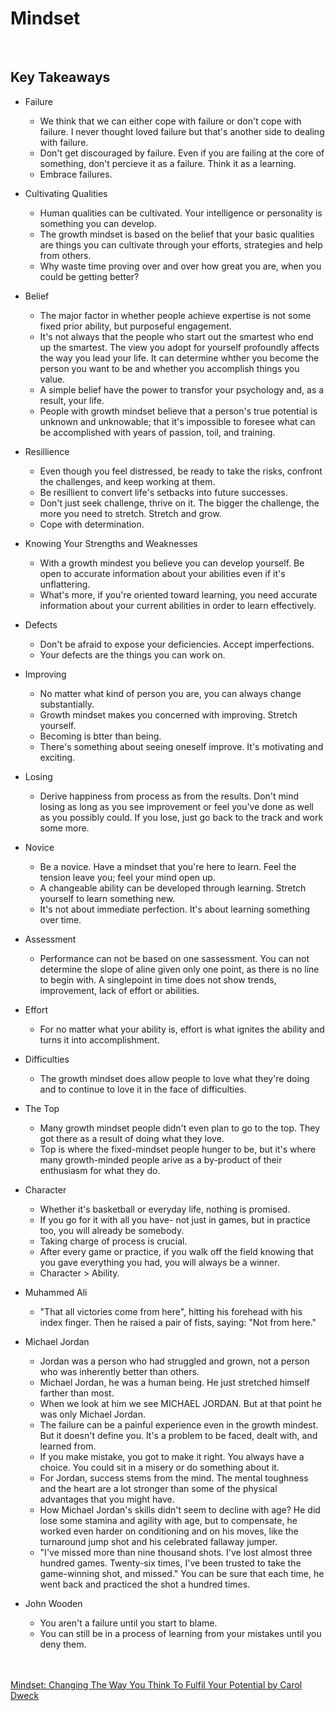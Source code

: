 
# Mindset
<br>

## Key Takeaways <br>

* Failure
	* We think that we can either cope with failure or don't cope with failure. I never thought loved failure but that's another side to dealing with failure.
	* Don't get discouraged by failure. Even if you are failing at the core of something, don't percieve it as a failure. Think it as a learning.
	* Embrace failures. <br>

* Cultivating Qualities
	* Human qualities can be cultivated. Your intelligence or personality is something you can develop.
	* The growth mindset is based on the belief that your basic qualities are things you can cultivate through your efforts, strategies and help from others.
	* Why waste time proving over and over how great you are, when you could be getting better? <br>

* Belief
	* The major factor in whether people achieve expertise is not some fixed prior ability, but purposeful engagement.
	* It's not always that the people who start out the smartest who end up the smartest. The view you adopt for yourself profoundly affects the way you lead your life. It can determine whther you become the person you want to be and whether you accomplish things you value.
	* A simple belief have the power to transfor your psychology and, as a result, your life.
	* People with growth mindset believe that a person's true potential is unknown and unknowable; that it's impossible to foresee what can be accomplished with years of passion, toil, and training. <br>

* Resillience
	* Even though you feel distressed, be ready to take the risks, confront the challenges, and keep working at them.
	* Be resillient to convert life's setbacks into future successes.
	* Don't just seek challenge, thrive on it. The bigger the challenge, the more you need to stretch. Stretch and grow.
	* Cope with determination. <br>

* Knowing Your Strengths and Weaknesses
	* With a growth mindest you believe you can develop yourself. Be open to accurate information about your abilities even if it's unflattering.
	* What's more, if you're oriented toward learning, you need accurate information about your current abilities in order to learn effectively. <br>
	
* Defects
	* Don't be afraid to expose your deficiencies. Accept imperfections.
	* Your defects are the things you can work on. <br>
	
* Improving
	* No matter what kind of person you are, you can always change substantially. 
	* Growth mindset makes you concerned with improving. Stretch yourself.
	* Becoming is btter than being.
	* There's something about seeing oneself improve. It's motivating and exciting. <br>

* Losing
	* Derive happiness from process as from the results. Don't mind losing as long as you see improvement or feel you've done as well as you possibly could. If you lose, just go back to the track and work some more. <br>

* Novice
	* Be a novice. Have a mindset that you're here to learn. Feel the tension leave you; feel your mind open up.
	* A changeable ability can be developed through learning. Stretch yourself to learn something new.
	* It's not about immediate perfection. It's about learning something over time. <br>
	
* Assessment
	* Performance can not be based on one sassessment. You can not determine the slope of aline given only one point, as there is no line to begin with. A singlepoint in time does not show trends, improvement, lack of effort or abilities. <br>	

* Effort
	* For no matter what your ability is, effort is what ignites the ability and turns it into accomplishment. <br>

* Difficulties
	* The growth mindset does allow people to love what they're doing and to continue to love it in the face of difficulties. <br>

* The Top
	* Many growth mindset people didn't even plan to go to the top. They got there as a result of doing what they love.
	* Top is where the fixed-mindset people hunger to be, but it's where many growth-minded people arive as a by-product of their enthusiasm for what they do. <br>

* Character
	* Whether it's basketball or everyday life, nothing is promised.
	* If you go for it with all you have- not just in games, but in practice too, you will already be somebody.
	* Taking charge of process is crucial.
	* After every game or practice, if you walk off the field knowing that you gave everything you had, you will always be a winner.
	* Character > Ability. <br>

* Muhammed Ali
	* "That all victories come from here", hitting his forehead with his index finger. Then he raised a pair of fists, saying: "Not from here."  <br>

* Michael Jordan
	* Jordan was a person who had struggled and grown, not a person who was inherently better than others.
	* Michael Jordan, he was a human being. He just stretched himself farther than most.
	* When we look at him we see MICHAEL JORDAN. But at that point he was only Michael Jordan.
	* The failure can be a painful experience even in the growth mindest. But it doesn't define you. It's a problem to be faced, dealt with, and learned from.
	* If you make mistake, you got to make it right. You always have a choice. You could sit  in a misery or do something about it.
	* For Jordan, success stems from the mind. The mental toughness and the heart are a lot stronger than some of the physical advantages that you might have.
	* How Michael Jordan's skills didn't seem to decline with age? He did lose some stamina and agility with age, but to compensate, he worked even harder on conditioning and on his moves, like the turnaround jump shot and his celebrated fallaway jumper.
	* "I've missed more than nine thousand shots. I've lost almost three hundred games. Twenty-six times, I've been trusted to take the game-winning shot, and missed." You can be sure that each time, he went back and practiced the shot a hundred times. <br>
	
* John Wooden
	* You aren't a failure until you start to blame.
	* You can still be in a process of learning from your mistakes until you deny them.

<br><br>
[Mindset: Changing The Way You Think To Fulfil Your Potential by  Carol Dweck](https://www.amazon.in/Mindset-Changing-think-Fulfil-Potential/dp/1780332009/ref=sr_1_3?dchild=1&keywords=mindset&qid=1626334721&sr=8-3) 
	
